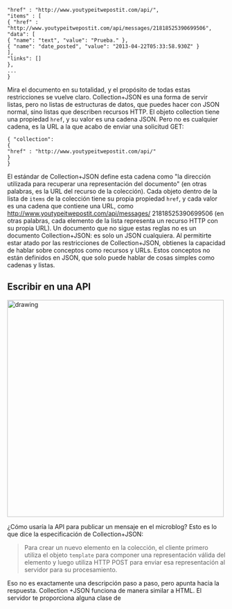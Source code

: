 ```
"href" : "http://www.youtypeitwepostit.com/api/",
"items" : [
{ "href" : "http://www.youtypeitwepostit.com/api/messages/21818525390699506",
"data": [
{ "name": "text", "value": "Prueba." },
{ "name": "date_posted", "value": "2013-04-22T05:33:58.930Z" }
],
"links": []
},
...
}
```
Mira el documento en su totalidad, y el propósito de todas estas restricciones se vuelve claro.
Collection+JSON es una forma de servir listas, pero no listas de estructuras de datos, que puedes
hacer con JSON normal, sino listas que describen recursos HTTP.
El objeto collection tiene una propiedad `href`, y su valor es una cadena JSON. Pero no es
cualquier cadena, es la URL a la que acabo de enviar una solicitud GET:
```
{ "collection":
{
"href" : "http://www.youtypeitwepostit.com/api/"
}
}
```
El estándar de Collection+JSON define esta cadena como "la dirección utilizada para recuperar una
representación del documento" (en otras palabras, es la URL del recurso de la colección). Cada objeto dentro de la lista de `items` de la colección tiene su propia propiedad `href`, y cada
valor es una cadena que contiene una URL, como http://www.youtypeitwepostit.com/api/messages/
21818525390699506 (en otras palabras, cada elemento de la lista representa un recurso HTTP
con su propia URL).
Un documento que no sigue estas reglas no es un documento Collection+JSON: es solo
un JSON cualquiera. Al permitirte estar atado por las restricciones de Collection+JSON,
obtienes la capacidad de hablar sobre conceptos como recursos y URLs. Estos conceptos no están
definidos en JSON, que solo puede hablar de cosas simples como cadenas y listas.

## Escribir en una API

<img src="Img/Captura de pantalla 2024-06-28 172619.png" alt="drawing" width="500"/>

¿Cómo usaría la API para publicar un mensaje en el microblog? Esto es lo que dice la especificación de Collection+JSON:

> Para crear un nuevo elemento en la colección, el cliente primero utiliza el objeto `template` para componer
una representación válida del elemento y luego utiliza HTTP POST para enviar esa representación al
servidor para su procesamiento.

Eso no es exactamente una descripción paso a paso, pero apunta hacia la respuesta. Collection
+JSON funciona de manera similar a HTML. El servidor te proporciona alguna clase de

